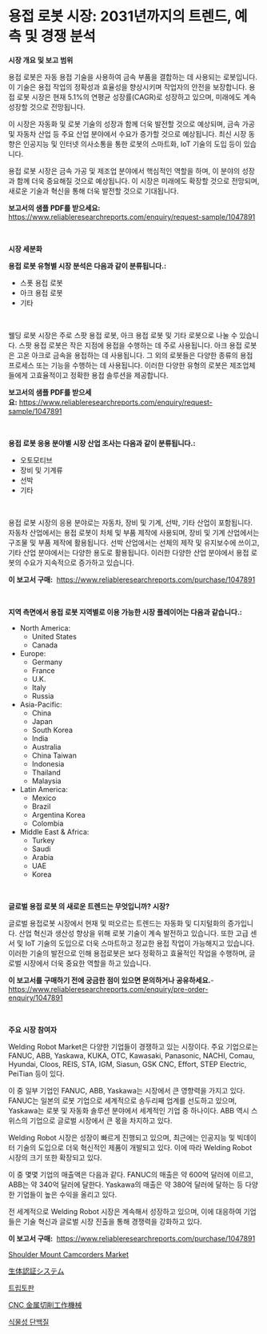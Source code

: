 <p><h1>용접 로봇 시장: 2031년까지의 트렌드, 예측 및 경쟁 분석</h1></p><p><strong>시장 개요 및 보고 범위</strong></p>
<p><p>용접 로봇은 자동 용접 기술을 사용하여 금속 부품을 결합하는 데 사용되는 로봇입니다. 이 기술은 용접 작업의 정확성과 효율성을 향상시키며 작업자의 안전을 보장합니다. 용접 로봇 시장은 현재 5.1%의 연평균 성장률(CAGR)로 성장하고 있으며, 미래에도 계속 성장할 것으로 전망됩니다.</p><p>이 시장은 자동화 및 로봇 기술의 성장과 함께 더욱 발전할 것으로 예상되며, 금속 가공 및 자동차 산업 등 주요 산업 분야에서 수요가 증가할 것으로 예상됩니다. 최신 시장 동향은 인공지능 및 인터넷 의사소통을 통한 로봇의 스마트화, IoT 기술의 도입 등이 있습니다.</p><p>용접 로봇 시장은 금속 가공 및 제조업 분야에서 핵심적인 역할을 하며, 이 분야의 성장과 함께 더욱 중요해질 것으로 예상됩니다. 이 시장은 미래에도 확장할 것으로 전망되며, 새로운 기술과 혁신을 통해 더욱 발전할 것으로 기대됩니다.</p></p>
<p><strong>보고서의 샘플 PDF를 받으세요:</strong> <a href="https://www.reliableresearchreports.com/enquiry/request-sample/1047891">https://www.reliableresearchreports.com/enquiry/request-sample/1047891</a></p>
<p>&nbsp;</p>
<p><strong>시장 세분화</strong></p>
<p><strong>용접 로봇 유형별 시장 분석은 다음과 같이 분류됩니다.:</strong></p>
<p><ul><li>스폿 용접 로봇</li><li>아크 용접 로봇</li><li>기타</li></ul></p>
<p>&nbsp;</p>
<p><p>웰딩 로봇 시장은 주로 스팟 용접 로봇, 아크 용접 로봇 및 기타 로봇으로 나눌 수 있습니다. 스팟 용접 로봇은 작은 지점에 용접을 수행하는 데 주로 사용됩니다. 아크 용접 로봇은 고온 아크로 금속을 용접하는 데 사용됩니다. 그 외의 로봇들은 다양한 종류의 용접 프로세스 또는 기능을 수행하는 데 사용됩니다. 이러한 다양한 유형의 로봇은 제조업체들에게 고효율적이고 정확한 용접 솔루션을 제공합니다.</p></p>
<p><strong>보고서의 샘플 PDF를 받으세요:</strong>&nbsp;<a href="https://www.reliableresearchreports.com/enquiry/request-sample/1047891">https://www.reliableresearchreports.com/enquiry/request-sample/1047891</a></p>
<p>&nbsp;</p>
<p><strong> 용접 로봇 응용 분야별 시장 산업 조사는 다음과 같이 분류됩니다.:</strong></p>
<p><ul><li>오토모티브</li><li>장비 및 기계류</li><li>선박</li><li>기타</li></ul></p>
<p>&nbsp;</p>
<p><p>용접 로봇 시장의 응용 분야로는 자동차, 장비 및 기계, 선박, 기타 산업이 포함됩니다. 자동차 산업에서는 용접 로봇이 차체 및 부품 제작에 사용되며, 장비 및 기계 산업에서는 구조물 및 부품 제작에 활용됩니다. 선박 산업에서는 선체의 제작 및 유지보수에 쓰이고, 기타 산업 분야에서는 다양한 용도로 활용됩니다. 이러한 다양한 산업 분야에서 용접 로봇의 수요가 지속적으로 증가하고 있습니다.</p></p>
<p><strong>이 보고서 구매:</strong>&nbsp; <a href="https://www.reliableresearchreports.com/purchase/1047891">https://www.reliableresearchreports.com/purchase/1047891</a></p>
<p>&nbsp;</p>
<p><strong>지역 측면에서 용접 로봇 지역별로 이용 가능한 시장 플레이어는 다음과 같습니다.:</strong></p>
<p><ul>
    <li>
        North America:
        <ul>
            <li>United States</li>
            <li>Canada</li>
        </ul>
    </li>
    <li>
        Europe:
        <ul>
            <li>Germany</li>
            <li>France</li>
            <li>U.K.</li>
            <li>Italy</li>
            <li>Russia</li>
        </ul>
    </li>
    <li>
        Asia-Pacific:
        <ul>
            <li>China</li>
            <li>Japan</li>
            <li>South Korea</li>
            <li>India</li>
            <li>Australia</li>
            <li>China Taiwan</li>
            <li>Indonesia</li>
            <li>Thailand</li>
            <li>Malaysia</li>
        </ul>
    </li>
    <li>
        Latin America:
        <ul>
            <li>Mexico</li>
            <li>Brazil</li>
            <li>Argentina Korea</li>
            <li>Colombia</li>
        </ul>
    </li>
    <li>
        Middle East & Africa:
        <ul>
            <li>Turkey</li>
            <li>Saudi</li>
            <li>Arabia</li>
            <li>UAE</li>
            <li>Korea</li>
        </ul>
    </li>
    </ul></p>
<p>&nbsp;</p>
<p><strong>글로벌 용접 로봇 의 새로운 트렌드는 무엇입니까? 시장?</strong></p>
<p><p>글로벌 용접로봇 시장에서 현재 및 떠오르는 트렌드는 자동화 및 디지털화의 증가입니다. 산업 혁신과 생산성 향상을 위해 로봇 기술이 계속 발전하고 있습니다. 또한 고급 센서 및 IoT 기술의 도입으로 더욱 스마트하고 정교한 용접 작업이 가능해지고 있습니다. 이러한 기술의 발전으로 인해 용접로봇은 보다 정확하고 효율적인 작업을 수행하며, 글로벌 시장에서 더욱 중요한 역할을 하고 있습니다.</p></p>
<p><strong>이 보고서를 구매하기 전에 궁금한 점이 있으면 문의하거나 공유하세요.</strong>- <a href="https://www.reliableresearchreports.com/enquiry/pre-order-enquiry/1047891">https://www.reliableresearchreports.com/enquiry/pre-order-enquiry/1047891</a></p>
<p>&nbsp;</p>
<p><strong>주요 시장 참여자</strong></p>
<p><p>Welding Robot Market은 다양한 기업들이 경쟁하고 있는 시장이다. 주요 기업으로는 FANUC, ABB, Yaskawa, KUKA, OTC, Kawasaki, Panasonic, NACHI, Comau, Hyundai, Cloos, REIS, STA, IGM, Siasun, GSK CNC, Effort, STEP Electric, PeiTian 등이 있다. </p><p>이 중 일부 기업인 FANUC, ABB, Yaskawa는 시장에서 큰 영향력을 가지고 있다. FANUC는 일본의 로봇 기업으로 세계적으로 송두리째 업계를 선도하고 있으며, Yaskawa는 로봇 및 자동화 솔루션 분야에서 세계적인 기업 중 하나이다. ABB 역시 스위스의 기업으로 글로벌 시장에서 큰 몫을 차지하고 있다.</p><p>Welding Robot 시장은 성장이 빠르게 진행되고 있으며, 최근에는 인공지능 및 빅데이터 기술의 도입으로 더욱 혁신적인 제품이 개발되고 있다. 이에 따라 Welding Robot 시장의 크기 또한 확장되고 있다.</p><p>이 중 몇몇 기업의 매출액은 다음과 같다. FANUC의 매출은 약 600억 달러에 이르고, ABB는 약 340억 달러에 달한다. Yaskawa의 매출은 약 380억 달러에 달하는 등 다양한 기업들이 높은 수익을 올리고 있다.</p><p>전 세계적으로 Welding Robot 시장은 계속해서 성장하고 있으며, 이에 대응하여 기업들은 기술 혁신과 글로벌 시장 진출을 통해 경쟁력을 강화하고 있다.</p></p>
<p><strong>이 보고서 구매:</strong>&nbsp;&nbsp;<a href="https://www.reliableresearchreports.com/purchase/1047891">https://www.reliableresearchreports.com/purchase/1047891</a></p>
<p><p><a href="https://scarlet-rocket-c63.notion.site/Shoulder-Mount-Camcorders-Market-Research-Report-Forecasted-for-Period-from-2024-2031-by-Market-T-3a1094b2104b4ed6849b0786b66d6339">Shoulder Mount Camcorders Market</a></p><p><a href="https://github.com/joaejkdzgyljvo6/Market-Research-Report-List-1/blob/main/9084131188756.md">生体認証システム</a></p><p><a href="https://github.com/idcefvhkdut6/Market-Research-Report-List-1/blob/main/9855749188660.md">트립토판</a></p><p><a href="https://github.com/ppmazlotr77499/Market-Research-Report-List-1/blob/main/4857197188755.md">CNC 金属切削工作機械</a></p><p><a href="https://github.com/vsap75a286l/Market-Research-Report-List-1/blob/main/7090683188661.md">식물성 단백질</a></p></p>
